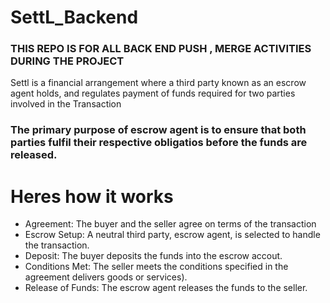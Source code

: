 # SettL_Backend
### THIS REPO IS FOR ALL BACK END PUSH , MERGE ACTIVITIES DURING THE PROJECT
Settl is a financial arrangement where a third party known as an escrow agent holds, and  regulates payment of funds required for two parties involved in the Transaction

### The primary purpose of escrow agent is to ensure that both parties fulfil their respective obligatios before the funds are released.

# Heres how it works
* Agreement: The buyer and the seller agree on terms of the transaction
* Escrow Setup: A neutral third party, escrow agent, is selected to handle the transaction.
* Deposit: The buyer deposits the funds into the escrow accout.
* Conditions Met: The seller meets the conditions specified in the agreement delivers goods or services).
* Release of Funds: The escrow agent releases the funds to the seller.
